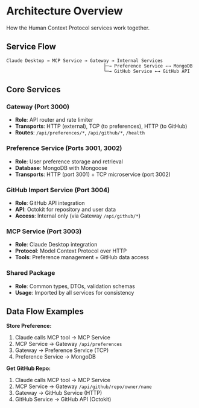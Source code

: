 # Architecture Overview

How the Human Context Protocol services work together.

## Service Flow

```
Claude Desktop → MCP Service → Gateway → Internal Services
                                    ├─→ Preference Service ←→ MongoDB
                                    └─→ GitHub Service ←→ GitHub API
```

## Core Services

### Gateway (Port 3000)
- **Role**: API router and rate limiter
- **Transports**: HTTP (external), TCP (to preferences), HTTP (to GitHub)
- **Routes**: `/api/preferences/*`, `/api/github/*`, `/health`

### Preference Service (Ports 3001, 3002)
- **Role**: User preference storage and retrieval  
- **Database**: MongoDB with Mongoose
- **Transports**: HTTP (port 3001) + TCP microservice (port 3002)

### GitHub Import Service (Port 3004)
- **Role**: GitHub API integration
- **API**: Octokit for repository and user data
- **Access**: Internal only (via Gateway `/api/github/*`)

### MCP Service (Port 3003)  
- **Role**: Claude Desktop integration
- **Protocol**: Model Context Protocol over HTTP
- **Tools**: Preference management + GitHub data access

### Shared Package
- **Role**: Common types, DTOs, validation schemas
- **Usage**: Imported by all services for consistency

## Data Flow Examples

**Store Preference:**
1. Claude calls MCP tool → MCP Service
2. MCP Service → Gateway `/api/preferences`
3. Gateway → Preference Service (TCP)
4. Preference Service → MongoDB

**Get GitHub Repo:**
1. Claude calls MCP tool → MCP Service  
2. MCP Service → Gateway `/api/github/repo/owner/name`
3. Gateway → GitHub Service (HTTP)
4. GitHub Service → GitHub API (Octokit)